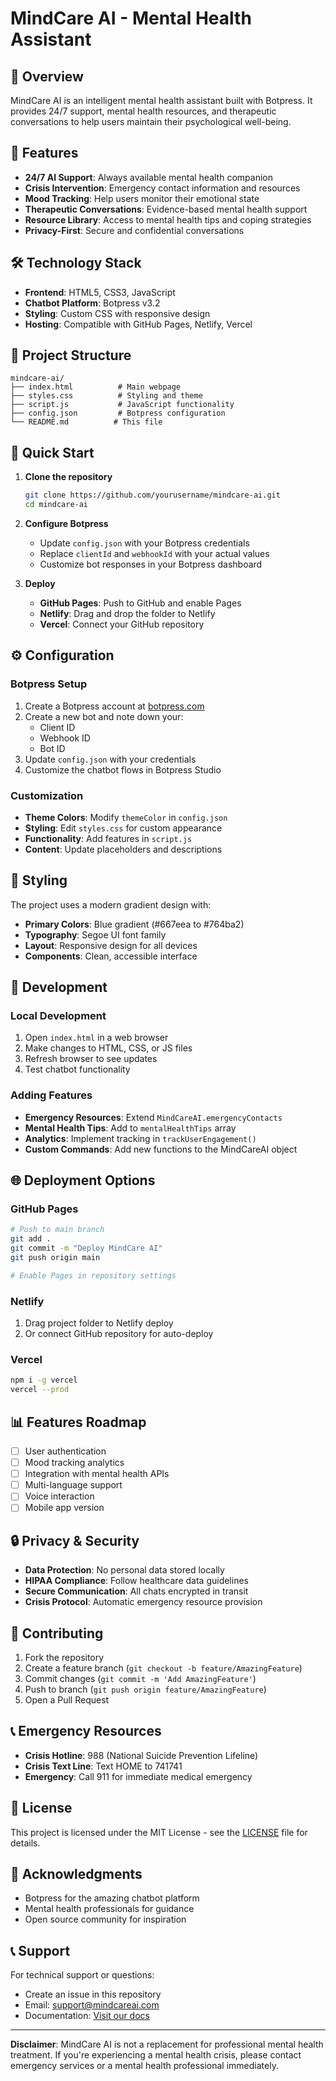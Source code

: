 # MindCare AI - Mental Health Assistant

## 🧠 Overview

MindCare AI is an intelligent mental health assistant built with Botpress. It provides 24/7 support, mental health resources, and therapeutic conversations to help users maintain their psychological well-being.

## 🚀 Features

- **24/7 AI Support**: Always available mental health companion
- **Crisis Intervention**: Emergency contact information and resources
- **Mood Tracking**: Help users monitor their emotional state
- **Therapeutic Conversations**: Evidence-based mental health support
- **Resource Library**: Access to mental health tips and coping strategies
- **Privacy-First**: Secure and confidential conversations

## 🛠️ Technology Stack

- **Frontend**: HTML5, CSS3, JavaScript
- **Chatbot Platform**: Botpress v3.2
- **Styling**: Custom CSS with responsive design
- **Hosting**: Compatible with GitHub Pages, Netlify, Vercel

## 📁 Project Structure

```
mindcare-ai/
├── index.html          # Main webpage
├── styles.css          # Styling and theme
├── script.js           # JavaScript functionality
├── config.json         # Botpress configuration
└── README.md          # This file
```

## 🎯 Quick Start

1. **Clone the repository**
   ```bash
   git clone https://github.com/yourusername/mindcare-ai.git
   cd mindcare-ai
   ```

2. **Configure Botpress**
   - Update `config.json` with your Botpress credentials
   - Replace `clientId` and `webhookId` with your actual values
   - Customize bot responses in your Botpress dashboard

3. **Deploy**
   - **GitHub Pages**: Push to GitHub and enable Pages
   - **Netlify**: Drag and drop the folder to Netlify
   - **Vercel**: Connect your GitHub repository

## ⚙️ Configuration

### Botpress Setup

1. Create a Botpress account at [botpress.com](https://botpress.com)
2. Create a new bot and note down your:
   - Client ID
   - Webhook ID
   - Bot ID
3. Update `config.json` with your credentials
4. Customize the chatbot flows in Botpress Studio

### Customization

- **Theme Colors**: Modify `themeColor` in `config.json`
- **Styling**: Edit `styles.css` for custom appearance
- **Functionality**: Add features in `script.js`
- **Content**: Update placeholders and descriptions

## 🎨 Styling

The project uses a modern gradient design with:
- **Primary Colors**: Blue gradient (#667eea to #764ba2)
- **Typography**: Segoe UI font family
- **Layout**: Responsive design for all devices
- **Components**: Clean, accessible interface

## 🔧 Development

### Local Development

1. Open `index.html` in a web browser
2. Make changes to HTML, CSS, or JS files
3. Refresh browser to see updates
4. Test chatbot functionality

### Adding Features

- **Emergency Resources**: Extend `MindCareAI.emergencyContacts`
- **Mental Health Tips**: Add to `mentalHealthTips` array
- **Analytics**: Implement tracking in `trackUserEngagement()`
- **Custom Commands**: Add new functions to the MindCareAI object

## 🌐 Deployment Options

### GitHub Pages
```bash
# Push to main branch
git add .
git commit -m "Deploy MindCare AI"
git push origin main

# Enable Pages in repository settings
```

### Netlify
1. Drag project folder to Netlify deploy
2. Or connect GitHub repository for auto-deploy

### Vercel
```bash
npm i -g vercel
vercel --prod
```

## 📊 Features Roadmap

- [ ] User authentication
- [ ] Mood tracking analytics
- [ ] Integration with mental health APIs
- [ ] Multi-language support
- [ ] Voice interaction
- [ ] Mobile app version

## 🔒 Privacy & Security

- **Data Protection**: No personal data stored locally
- **HIPAA Compliance**: Follow healthcare data guidelines
- **Secure Communication**: All chats encrypted in transit
- **Crisis Protocol**: Automatic emergency resource provision

## 🤝 Contributing

1. Fork the repository
2. Create a feature branch (`git checkout -b feature/AmazingFeature`)
3. Commit changes (`git commit -m 'Add AmazingFeature'`)
4. Push to branch (`git push origin feature/AmazingFeature`)
5. Open a Pull Request

## 📞 Emergency Resources

- **Crisis Hotline**: 988 (National Suicide Prevention Lifeline)
- **Crisis Text Line**: Text HOME to 741741
- **Emergency**: Call 911 for immediate medical emergency

## 📄 License

This project is licensed under the MIT License - see the [LICENSE](LICENSE) file for details.

## 🙏 Acknowledgments

- Botpress for the amazing chatbot platform
- Mental health professionals for guidance
- Open source community for inspiration

## 📞 Support

For technical support or questions:
- Create an issue in this repository
- Email: support@mindcareai.com
- Documentation: [Visit our docs](https://mindcareai.com/docs)

---

**Disclaimer**: MindCare AI is not a replacement for professional mental health treatment. If you're experiencing a mental health crisis, please contact emergency services or a mental health professional immediately.